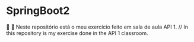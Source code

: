 # SpringBoot2
:pushpin: :open_file_folder: Neste repositório está o meu exercício feito em sala de aula API 1. // In this repository is my exercise done in the API 1 classroom. 
